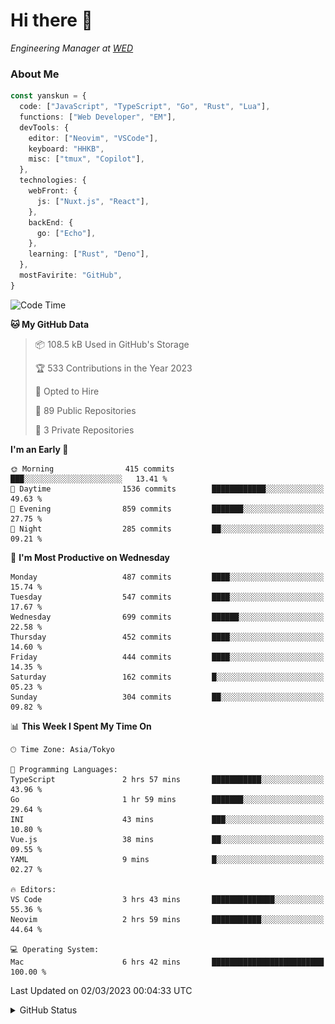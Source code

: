 # Hi there&nbsp;:wave:

<!-- ![Alt text](https://spotify-recently-played-readme.vercel.app/api?user=31kynbuubkiu3r4qh4hjuaglhfay) -->

_Engineering Manager at [WED](https://github.com/wedinc)_

### About Me

```ts
const yanskun = {
  code: ["JavaScript", "TypeScript", "Go", "Rust", "Lua"],
  functions: ["Web Developer", "EM"],
  devTools: {
    editor: ["Neovim", "VSCode"],
    keyboard: "HHKB",
    misc: ["tmux", "Copilot"],
  },
  technologies: {
    webFront: {
      js: ["Nuxt.js", "React"],
    },
    backEnd: {
      go: ["Echo"],
    },
    learning: ["Rust", "Deno"],
  },
  mostFavirite: "GitHub",
}
```

<!--START_SECTION:waka-->
![Code Time](http://img.shields.io/badge/Code%20Time-197%20hrs%2031%20mins-blue)

**🐱 My GitHub Data** 

> 📦 108.5 kB Used in GitHub's Storage 
 > 
> 🏆 533 Contributions in the Year 2023
 > 
> 💼 Opted to Hire
 > 
> 📜 89 Public Repositories 
 > 
> 🔑 3 Private Repositories 
 > 
**I'm an Early 🐤** 

```text
🌞 Morning                415 commits         ███░░░░░░░░░░░░░░░░░░░░░░   13.41 % 
🌆 Daytime                1536 commits        ████████████░░░░░░░░░░░░░   49.63 % 
🌃 Evening                859 commits         ███████░░░░░░░░░░░░░░░░░░   27.75 % 
🌙 Night                  285 commits         ██░░░░░░░░░░░░░░░░░░░░░░░   09.21 % 
```
📅 **I'm Most Productive on Wednesday** 

```text
Monday                   487 commits         ████░░░░░░░░░░░░░░░░░░░░░   15.74 % 
Tuesday                  547 commits         ████░░░░░░░░░░░░░░░░░░░░░   17.67 % 
Wednesday                699 commits         ██████░░░░░░░░░░░░░░░░░░░   22.58 % 
Thursday                 452 commits         ████░░░░░░░░░░░░░░░░░░░░░   14.60 % 
Friday                   444 commits         ████░░░░░░░░░░░░░░░░░░░░░   14.35 % 
Saturday                 162 commits         █░░░░░░░░░░░░░░░░░░░░░░░░   05.23 % 
Sunday                   304 commits         ██░░░░░░░░░░░░░░░░░░░░░░░   09.82 % 
```


📊 **This Week I Spent My Time On** 

```text
🕑︎ Time Zone: Asia/Tokyo

💬 Programming Languages: 
TypeScript               2 hrs 57 mins       ███████████░░░░░░░░░░░░░░   43.96 % 
Go                       1 hr 59 mins        ███████░░░░░░░░░░░░░░░░░░   29.64 % 
INI                      43 mins             ███░░░░░░░░░░░░░░░░░░░░░░   10.80 % 
Vue.js                   38 mins             ██░░░░░░░░░░░░░░░░░░░░░░░   09.55 % 
YAML                     9 mins              █░░░░░░░░░░░░░░░░░░░░░░░░   02.27 % 

🔥 Editors: 
VS Code                  3 hrs 43 mins       ██████████████░░░░░░░░░░░   55.36 % 
Neovim                   2 hrs 59 mins       ███████████░░░░░░░░░░░░░░   44.64 % 

💻 Operating System: 
Mac                      6 hrs 42 mins       █████████████████████████   100.00 % 
```


 Last Updated on 02/03/2023 00:04:33 UTC
<!--END_SECTION:waka-->

<details>
<summary>GitHub Status</summary>
<picture>
  <source media="(prefers-color-scheme: dark)" srcset="https://raw.githubusercontent.com/yanskun/yanskun/master/profile-summary-card-output/nord_dark/0-profile-details.svg">
 <img src="https://raw.githubusercontent.com/yanskun/yanskun/master/profile-summary-card-output/default/0-profile-details.svg">
</picture>
<br>
<picture>
  <source media="(prefers-color-scheme: dark)" srcset="https://raw.githubusercontent.com/yanskun/yanskun/master/profile-summary-card-output/nord_dark/1-repos-per-language.svg">
 <img src="https://raw.githubusercontent.com/yanskun/yanskun/master/profile-summary-card-output/default/1-repos-per-language.svg">
</picture>
<picture>
  <source media="(prefers-color-scheme: dark)" srcset="https://raw.githubusercontent.com/yanskun/yanskun/master/profile-summary-card-output/nord_dark/2-most-commit-language.svg">
 <img src="https://raw.githubusercontent.com/yanskun/yanskun/master/profile-summary-card-output/default/2-most-commit-language.svg">
</picture>
<br>
<picture>
  <source media="(prefers-color-scheme: dark)" srcset="https://raw.githubusercontent.com/yanskun/yanskun/master/profile-summary-card-output/nord_dark/3-stats.svg">
 <img src="https://raw.githubusercontent.com/yanskun/yanskun/master/profile-summary-card-output/default/3-stats.svg">
</picture>
<picture>
  <source media="(prefers-color-scheme: dark)" srcset="https://raw.githubusercontent.com/yanskun/yanskun/master/profile-summary-card-output/nord_dark/4-productive-time.svg">
 <img src="https://raw.githubusercontent.com/yanskun/yanskun/master/profile-summary-card-output/default/4-productive-time.svg">
</picture>
</details>
